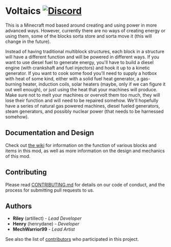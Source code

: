 # Voltaics [![Discord](https://img.shields.io/discord/447575916982435850.svg?style=social)](https://discord.gg/bv6Uuee)

This is a Minecraft mod based around creating and using power in more advanced ways. However, currently there are no ways of creating energy or using them, some of the blocks sorta store and sorta move it (this will change in the future).

Instead of having traditional multiblock structures, each block in a structure will have a different function and will be powered in different ways. If you want to use diesel fuel to generate energy, you'll have to build a diesel engine (with crankshaft and fuel injectors) and hook it up to a kinetic generator. If you want to cook some food you'll need to supply a hotbox with heat of some kind, either with a solid fuel heat generator, a gas-burning heater, induction coils, solar heaters (maybe, only if we can figure it out well enough), or just using the heat that your machines will produce. Make sure not to melt your machines or overvolt them too much, they will lose their function and will need to be repaired somehow. We'll hopefully have a series of natural gas powered machines, diesel fueled generators, steam generators, and possibly nuclear power (that needs to be harnessed somehow).

## Documentation and Design

Check out [the wiki](https://github.com/artillect/Voltaics/wiki) for information on the function of various blocks and items in this mod, as well as more information on the design and mechanics of this mod.

## Contributing

Please read [CONTRIBUTING.md](CONTRIBUTING.md) for details on our code of conduct, and the process for submitting pull requests to us.

## Authors
* **Riley** (artillect) - *Lead Developer*
* **Henry** (henrydane) - *Developer*
* **MechWarrior99** - *Lead Artist*

See also the list of [contributors](https://github.com/reygrschel/Voltaics/contributors) who participated in this project.
